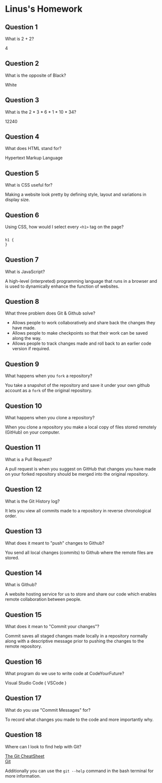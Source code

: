 # Linus's Homework

## Question 1

What is 2 + 2?

4


## Question 2

What is the opposite of Black?

White


## Question 3

What is the 2 * 3 * 6 * 1 * 10 * 34?

12240


## Question 4

What does HTML stand for?

Hypertext Markup Language


## Question 5

What is CSS useful for?

Making a website look pretty by defining style, layout and variations in display size.


## Question 6

Using CSS, how would I select every `<h1>` tag on the page?

```css

h1 {
}

```

## Question 7

What is JavaScript?

A high-level (interpreted) programming language that runs in a browser and is used to dynamically enhance the function of websites.


## Question 8

What three problem does Git & Github solve?

* Allows people to work collaboratively and share back the changes they have made.
* Allows people to make checkpoints so that their work can be saved along the way.
* Allows people to track changes made and roll back to an earlier code version if required.


## Question 9

What happens when you `fork` a repository?

You take a snapshot of the repository and save it under your own github account as a `fork` of the original repository.


## Question 10

What happens when you clone a repository?

When you clone a repository you make a local copy of files stored remotely (GitHub) on your computer.


## Question 11

What is a Pull Request?

A pull request is when you suggest on GitHub that changes you have made on your forked repository should be merged into the original repository.


## Question 12

What is the Git History log?

It lets you view all commits made to a repository in reverse chronological order.


## Question 13

What does it meant to "push" changes to Github?

You send all local changes (commits) to Github where the remote files are stored.


## Question 14

What is Github?

A website hosting service for us to store and share our code which enables remote collaboration between people.


## Question 15

What does it mean to "Commit your changes"?

Commit saves all staged changes made locally in a repository normally along with a descriptive message prior to pushing the changes to the remote repository.


## Question 16

What program do we use to write code at CodeYourFuture?

Visual Studio Code ( VSCode )


## Question 17

What do you use "Commit Messages" for?

To record what changes you made to the code and more importantly why.


## Question 18

Where can I look to find help with Git?

[The Git CheatSheet](https://syllabus.codeyourfuture.io/git/desktop/cheatsheet) </br>
[Git](https://git-scm.com/)

Additionally you can use the ```git --help``` command in the bash terminal for more information.
